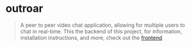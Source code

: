 # outroar
> A peer to peer video chat application, allowing for multiple users to chat in real-time.
This the backend of this project, for information, installation instructions, and more, check out the [frontend](https://github.com/gothfemme/outroar-frontend/)
